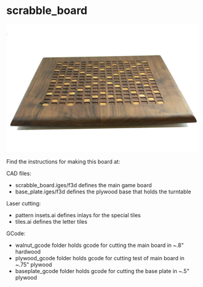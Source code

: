# scrabble_board

![scrabble_board_pic](scrabble.jpg "CNC Scrabble Board")

Find the instructions for making this board at:



CAD files:
* scrabble_board.iges/f3d defines the main game board
* base_plate.iges/f3d defines the plywood base that holds the turntable

Laser cutting:
* pattern insets.ai defines inlays for the special tiles
* tiles.ai defines the letter tiles 

GCode:
* walnut_gcode folder holds gcode for cutting the main board in ~.8" hardwood
* plywood_gcode folder holds gcode for cutting test of main board in ~.75" plywood
* baseplate_gcode folder holds gcode for cutting the base plate in ~.5" plywood